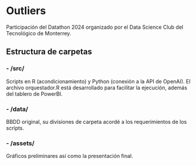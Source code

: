 # Outliers
Participación del Datathon 2024 organizado por el Data Science Club del Tecnológico de Monterrey.

## Estructura de carpetas

### - /src/
Scripts en R (acondicionamiento) y Python (conexión a la API de OpenAI). El archivo orquestador.R está desarrollado para facilitar la ejecución, además del tablero de PowerBI.

### - /data/
BBDD original, su divisiones de carpeta acordé a los requerimientos de los scripts.

### - /assets/
Gráficos preliminares así como la presentación final.